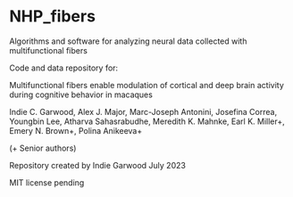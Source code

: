 # NHP_fibers
Algorithms and software for analyzing neural data collected with multifunctional fibers

Code and data repository for: 

Multifunctional fibers enable modulation of cortical and deep brain activity during
cognitive behavior in macaques

Indie C. Garwood, Alex J. Major, Marc-Joseph Antonini, Josefina Correa, Youngbin Lee, 
Atharva Sahasrabudhe, Meredith K. Mahnke, Earl K. Miller+, Emery N. Brown+, Polina Anikeeva+

(+ Senior authors)

Repository created by
Indie Garwood 
July 2023

MIT license pending
